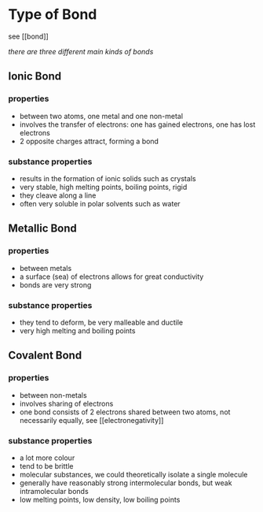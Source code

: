 # Type of Bond

see [[bond]]

_there are three different main kinds of bonds_

## Ionic Bond

### properties

- between two atoms, one metal and one non-metal
- involves the transfer of electrons: one has gained electrons, one has lost electrons
- 2 opposite charges attract, forming a bond

### substance properties

- results in the formation of ionic solids such as crystals
- very stable, high melting points, boiling points, rigid
- they cleave along a line
- often very soluble in polar solvents such as water

## Metallic Bond

### properties

- between metals
- a surface (sea) of electrons allows for great conductivity
- bonds are very strong

### substance properties

- they tend to deform, be very malleable and ductile
- very high melting and boiling points

## Covalent Bond

### properties

- between non-metals
- involves sharing of electrons
- one bond consists of 2 electrons shared between two atoms, not necessarily equally, see [[electronegativity]]

### substance properties

- a lot more colour
- tend to be brittle
- molecular substances, we could theoretically isolate a single molecule
- generally have reasonably strong intermolecular bonds, but weak intramolecular bonds
- low melting points, low density, low boiling points
